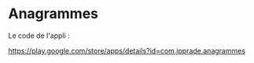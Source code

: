 Anagrammes
==========


Le code de l'appli :

https://play.google.com/store/apps/details?id=com.jpprade.anagrammes

